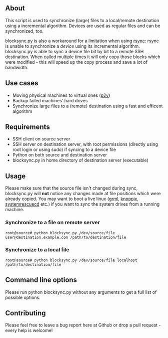 ## About
This script is used to synchronize (large) files to a local/remote destination using a incremental algorithm. Devices are used as regular files and can be synchronized, too.

blocksync.py is also a workaround for a limitation when using [rsync](https://rsync.samba.org): rsync is unable to synchronize a *device* using its incremental algorithm. blocksync.py is able to sync a device file bit by bit to a remote SSH destination. When called multiple times it will only copy those blocks which were modified - this will speed up the copy process and save a lot of bandwidth.

## Use cases
* Moving physical machines to virtual ones ([p2v](https://en.wikipedia.org/wiki/Physical-to-Virtual))
* Backup failed machines' hard drives
* Synchronize large files to a (remote) destination using a fast and efficent algorithm

## Requirements
* SSH client on source server
* SSH server on destination server, with root permissions (directly using root login or using sudo) if syncing to a device file
* Python on both source and destination server
* blocksync.py in home directory of destination server (executable)

## Usage
Please make sure that the source file isn't changed during sync, blocksync.py will **not** notice any changes made at file positions which were already copied. You may want to boot a live linux ([grml](https://grml.org/), [knoppix](http://www.knoppix.org), [systemrescuecd](http://www.system-rescue-cd.org) etc.) if you want to sync the system drives from a running machine.

### Synchronize to a file on remote server
`root@source# python blocksync.py /dev/source/file user@destination.example.com /path/to/destination/file`

### Synchronize to a local file
`root@source# python blocksync.py /dev/source/file localhost /path/to/destination/file`

## Command line options
Please run python blocksync.py without any arguments to get a full list of possible options.

## Contributing
Please feel free to leave a bug report here at Github or drop a pull request - every help is welcome!
